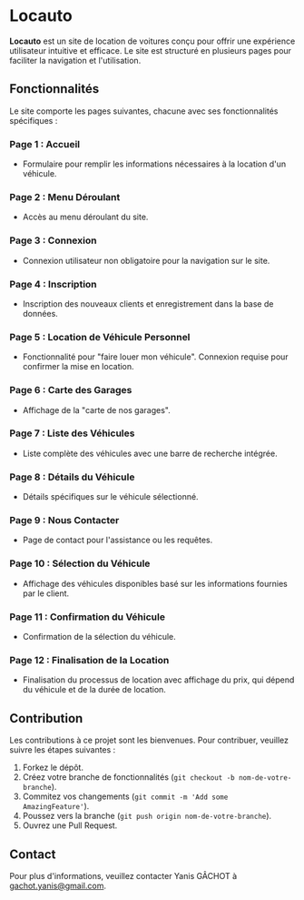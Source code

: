 
# Locauto
**Locauto** est un site de location de voitures conçu pour offrir une expérience utilisateur intuitive et efficace. Le site est structuré en plusieurs pages pour faciliter la navigation et l'utilisation.

## Fonctionnalités
Le site comporte les pages suivantes, chacune avec ses fonctionnalités spécifiques :

### Page 1 : Accueil
- Formulaire pour remplir les informations nécessaires à la location d'un véhicule.

### Page 2 : Menu Déroulant
- Accès au menu déroulant du site.

### Page 3 : Connexion
- Connexion utilisateur non obligatoire pour la navigation sur le site.

### Page 4 : Inscription
- Inscription des nouveaux clients et enregistrement dans la base de données.

### Page 5 : Location de Véhicule Personnel
- Fonctionnalité pour "faire louer mon véhicule". Connexion requise pour confirmer la mise en location.

### Page 6 : Carte des Garages
- Affichage de la "carte de nos garages".

### Page 7 : Liste des Véhicules
- Liste complète des véhicules avec une barre de recherche intégrée.

### Page 8 : Détails du Véhicule
- Détails spécifiques sur le véhicule sélectionné.

### Page 9 : Nous Contacter
- Page de contact pour l'assistance ou les requêtes.

### Page 10 : Sélection du Véhicule
- Affichage des véhicules disponibles basé sur les informations fournies par le client.

### Page 11 : Confirmation du Véhicule
- Confirmation de la sélection du véhicule.

### Page 12 : Finalisation de la Location
- Finalisation du processus de location avec affichage du prix, qui dépend du véhicule et de la durée de location.

## Contribution
Les contributions à ce projet sont les bienvenues. Pour contribuer, veuillez suivre les étapes suivantes :
1. Forkez le dépôt.
2. Créez votre branche de fonctionnalités (`git checkout -b nom-de-votre-branche`).
3. Commitez vos changements (`git commit -m 'Add some AmazingFeature'`).
4. Poussez vers la branche (`git push origin nom-de-votre-branche`).
5. Ouvrez une Pull Request.

## Contact
Pour plus d'informations, veuillez contacter Yanis GÂCHOT à gachot.yanis@gmail.com.
